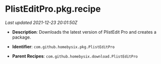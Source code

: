 # PlistEditPro.pkg.recipe

_Last updated 2021-12-23 20:01:50Z_

- **Description**: Downloads the latest version of PlistEdit Pro and creates a package.

- **Identifier**: `com.github.homebysix.pkg.PlistEditPro`

- **Parent Recipes**: `com.github.homebysix.download.PlistEditPro`
